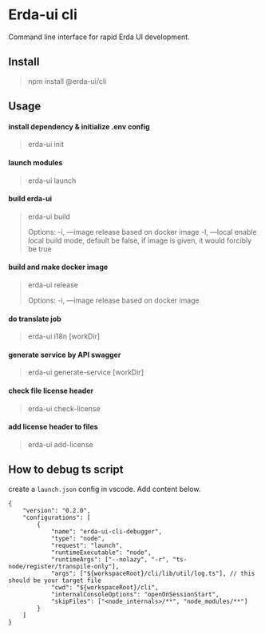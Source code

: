 # Erda-ui cli

Command line interface for rapid Erda UI development.

## Install

> npm install @erda-ui/cli

## Usage

#### install dependency & initialize .env config

> erda-ui init

#### launch modules

> erda-ui launch

#### build erda-ui

> erda-ui build
>
> Options:
> -i, —image release based on docker image
> -l, —local enable local build mode, default be false, if image is given, it would forcibly be true


#### build and make docker image

> erda-ui release
>
> Options:
> -i, —image release based on docker image

#### do translate job

> erda-ui i18n [workDir]

#### generate service by API swagger

> erda-ui generate-service [workDir]

#### check file license header

> erda-ui check-license

#### add license header to files

> erda-ui add-license

## How to debug ts script

create a `launch.json` config in vscode. Add content below.

```
{
    "version": "0.2.0",
    "configurations": [
        {
            "name": "erda-ui-cli-debugger",
            "type": "node",
            "request": "launch",
            "runtimeExecutable": "node",
            "runtimeArgs": ["--nolazy", "-r", "ts-node/register/transpile-only"],
            "args": ["${workspaceRoot}/cli/lib/util/log.ts"], // this should be your target file
            "cwd": "${workspaceRoot}/cli",
            "internalConsoleOptions": "openOnSessionStart",
            "skipFiles": ["<node_internals>/**", "node_modules/**"]
        }
    ]
}
```
